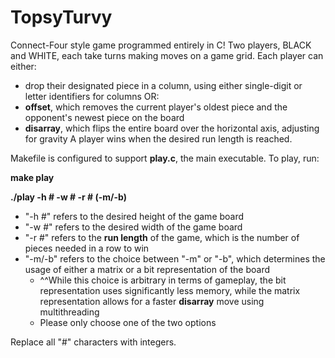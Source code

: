# TopsyTurvy
Connect-Four style game programmed entirely in C! Two players, BLACK and WHITE, each take turns making moves on a game grid. Each player can either:
  * drop their designated piece in a column, using either single-digit or letter identifiers for columns OR:
  * **offset**, which removes the current player's oldest piece and the opponent's newest piece on the board
  * **disarray**, which flips the entire board over the horizontal axis, adjusting for gravity
A player wins when the desired run length is reached.

Makefile is configured to support **play.c**, the main executable. To play, run:

**make play**

**./play -h # -w # -r # (-m/-b)**

* "-h #" refers to the desired height of the game board
* "-w #" refers to the desired width of the game board
* "-r #" refers to the **run length** of the game, which is the number of pieces needed in a row to win
* "-m/-b" refers to the choice between "-m" or "-b", which determines the usage of either a matrix or a bit representation of the board
  * ^^While this choice is arbitrary in terms of gameplay, the bit representation uses significantly less memory, while the matrix representation allows for a faster **disarray** move using     multithreading
  * Please only choose one of the two options

Replace all "#" characters with integers.
